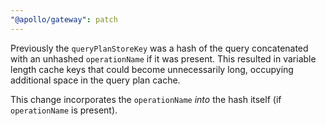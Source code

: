 ```yaml
---
"@apollo/gateway": patch
---
```


Previously the `queryPlanStoreKey` was a hash of the query concatenated with an unhashed `operationName` if it was present. This resulted in variable length cache keys that could become unnecessarily long, occupying additional space in the query plan cache.

This change incorporates the `operationName` _into_ the hash itself (if `operationName` is present).
  